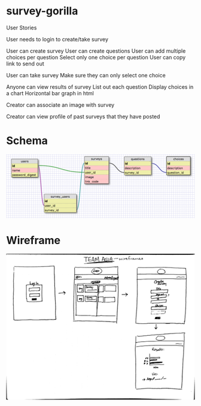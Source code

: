 # survey-gorilla

User Stories

User needs to login to create/take survey

User can create survey
  User can create questions
  User can add multiple choices per question
  Select only one choice per question
  User can copy link to send out

User can take survey
  Make sure they can only select one choice

Anyone can view results of survey
  List out each question
  Display choices in a chart
    Horizontal bar graph in html

Creator can associate an image with survey

Creator can view profile of past surveys that they have posted

# Schema
![schema_image](public/img/schema.png)

# Wireframe
![wireframe](public/img/wireframe.png)